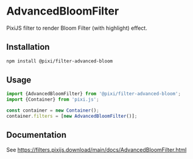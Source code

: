 # AdvancedBloomFilter

PixiJS filter to render Bloom Filter (with highlight) effect.

## Installation

```bash
npm install @pixi/filter-advanced-bloom
```

## Usage

```js
import {AdvancedBloomFilter} from '@pixi/filter-advanced-bloom';
import {Container} from 'pixi.js';

const container = new Container();
container.filters = [new AdvancedBloomFilter()];
```

## Documentation

See https://filters.pixijs.download/main/docs/AdvancedBloomFilter.html